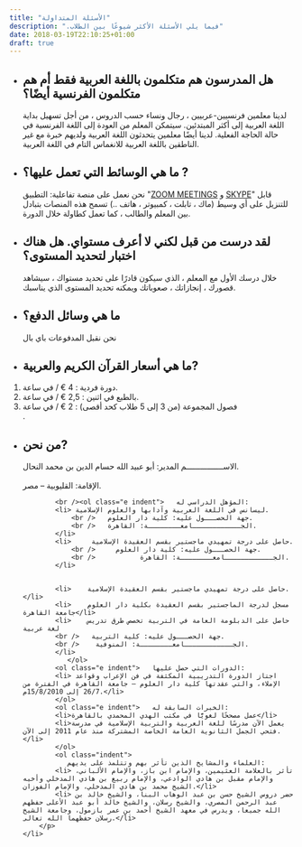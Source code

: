```yaml
---
title: "الأسئلة المتداولة"
description: ".فيما يلي الأسئلة الأكثر شيوعًا بين الطلاب"
date: 2018-03-19T22:10:25+01:00
draft: true
---
```


<ul id="faq-questions">
    <li>
        <h2>هل المدرسون هم متكلمون باللغة العربية فقط أم هم متكلمون الفرنسية أيضًا؟</h2>
        <p>لدينا معلمين فرنسيين-عربيين ، رجال ونساء حسب الدروس ، من أجل تسهيل بداية اللغة العربية إلى أكثر المبتدئين. سيتمكن المعلم من العودة إلى اللغة الفرنسية في حالة الحاجة الفعلية. لدينا أيضًا معلمين يتحدثون اللغة العربية ولديهم خبرة مع غير الناطقين باللغة العربية للانغماس التام في اللغة العربية.</p>
    </li>
    <li>
        <h2>ما هي الوسائط التي تعمل عليها؟ ?</h2>
    </li>
        <p>نحن نعمل على منصة تفاعلية: التطبيق "<a href='https://zoom.us/download'>ZOOM MEETINGS</a> و <a href='https://www.skype.com/fr/get-skype/'>SKYPE</a>" قابل للتنزيل على أي وسيط (ماك ، تابلت ، كمبيوتر ، هاتف ..) تسمح هذه المنصات بتبادل بين المعلم والطالب ، كما تعمل كطاولة خلال الدورة.</p>
    <li>
        <h2>لقد درست من قبل لكني لا أعرف مستواي. هل هناك اختبار لتحديد المستوى؟</h2>
        <p>خلال درسك الأول مع المعلم ، الذي سيكون قادرًا على تحديد مستواك ، سيشاهد قصورك ، إنجازاتك ، صعوباتك ويمكنه تحديد المستوى الذي يناسبك.</p>
    </li>
    <li>
        <h2>ما هي وسائل الدفع؟</h2>
        <p>نحن نقبل المدفوعات باي بال</p>
    </li>
    <li>
        <h2>ما هي أسعار القرآن الكريم والعربية?</h2>
        <p><ol><li>دورة فردية : 4 € / في ساعة.</li><li>بالطبع في اثنين : 2,5 € /  في ساعة.</li><li>فصول المجموعة (من 3 إلى 5 طلاب كحد أقصى) : 2 € /  في ساعة</li></ol>.</p>
    </li>
    <li>
        <h2>من نحن?</h2>
        <p>الاســــــــــــــــم المدير: أبو عبيد الله حسام الدين بن محمد النحال.
            <br />
            <br />           الإقامة: القليوبية – مصر. 
            
            <br /><ol class="e indent">   المؤهل الدراسي له:
            <li> ليسانس في اللغة العربية وآدابها والعلوم الإسلامية.   
                <br />   جهة الحصـــول عليه: كلية دار العلوم. 
                <br />   الجــــــــــــامعــــــــة: القاهرة.
            </li>
            <li>  	 حاصل على درجة تمهيدي ماجستير بقسم العقيدة الإسلامية.
                <br />     جهة الحصـــول عليه: كلية دار العلوم. 
                <br />           الجــــــــــــامعــــــــة: القاهرة.
            </li>      
               
               
            <li>    حاصل على درجة تمهيدي ماجستير بقسم العقيدة الإسلامية.</li>
            <li>    مسجل لدرجة الماجستير بقسم العقيدة بكلية دار العلوم جامعة القاهرة</li>
            <li>    حاصل على الدبلومة العامة في التربية تخصص طرق تدريس لغة عربية
            <br />   جهة الحصـــول عليه: كلية التربية. 
            <br />    الجــــــــــــامعــــــــة: المنوفية.
            </li>
               </ol>
            <ol class="e indent">   الدورات التي حصل عليها:
            <li> اجتاز الدورة التدريبية المكثفة في فن الإعراب وقواعد الإملاء، والتي عقدتها كلية دار العلوم – جامعة القاهرة في الفترة من 26/7 إلى 15/8/2010م.</li> 
            </ol>
            <ol class="e indent">   الخبرات السابقة له: 
            <li>عمل مصححًا لغويًّا في مكتب الهدي المحمدي بالقاهرة</li>
            <li>يعمل الآن مدرسًا للغة العربية والتربية الإسلامية في مدرسة فتحي الجمل الثانوية العامة الخاصة المشتركة منذ عام 2011 إلى الآن.</li>
            </ol>
            <ol class="indent">
               العلماء والمشايخ الذين تأثر بهم وتتلمذ على يديهم: 
            <li> تأثر بالعلامة العثيمين، والإمام ابن باز، والإمام الألباني، والإمام مقبل بن هادي الوادعي، والإمام ربيع بن هادي المدخلي وأخيه الشيخ محمد بن هادي المدخلي، والإمام الفوزان.</li>
            <li> حضر دروس الشيخ حسن بن عبد الوهاب البنا، والشيخ خالد بن عبد الرحمن المصري، والشيخ رسلان، والشيخ خالد أبو عبد الأعلى حفظهم الله جميعا، ويدرس في معهد الشيخ أحمد بن عمر بازمول، وجامعة الشيخ رسلان حفظهما الله تعالى.</li>
        </p>
    </li>
</ul>


<style>
#faq-questions ul{
}
.indent li{
    margin-left : 40px;
}
#faq-questions ol{
    padding-left:0;
}
</style>
